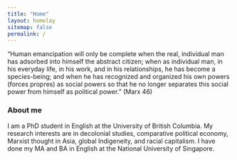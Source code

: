 ```yaml
---
title: "Home"
layout: homelay
sitemap: false
permalink: /
---
```

“Human emancipation will only be complete when the real, individual man has adsorbed into himself the abstract citizen; when as individual man, in his everyday life, in his work, and in his relationships, he has become a species-being; and when he has recognized and organized his own powers (forces propres) as social powers so that he no longer separates this social power from himself as political power.” (Marx 46)

[//]: # (<div class="container">)

[//]: # (<div class="row">)

[//]: # (<center>)

[//]: # (<img src="{{ site.url }}{{ site.baseurl }}/images/banner.jpg" width="100%"/><br/>)

[//]: # (Examples of Feynman diagrams. <br/>)

[//]: # (Feynman R., The theory of positrons. <i>Phys. Rev.</i> &#40;1949&#41;)

[//]: # (</center>)

[//]: # (</div>)

[//]: # (</div>)

[//]: # (<br/>)

### About me

I am a PhD student in English at the University of British Columbia. My research interests are in decolonial studies, comparative political economy, Marxist thought in Asia, global Indigeneity, and racial capitalism. I have done my MA and BA in English at the National University of Singapore. 
